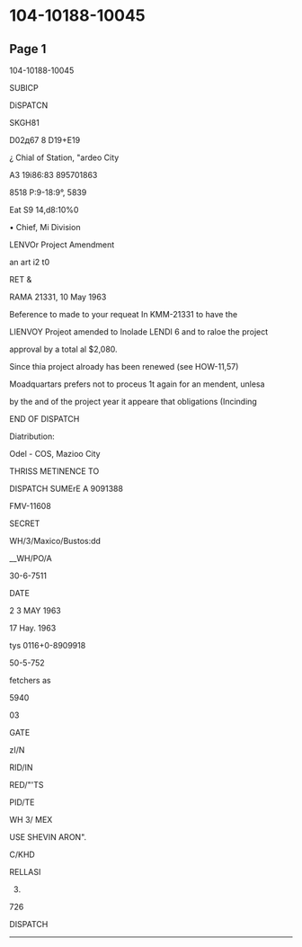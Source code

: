 # 104-10188-10045

## Page 1

104-10188-10045

SUBICP

DiSPATCN

SKGH81

D02д67 8 D19+E19

¿ Chial of Station, "ardeo City

A3 19i86:83 895701863

8518 P:9-18:9°, 5839

Eat S9 14,d8:10%0

• Chief, Mi Division

LENVOr Project Amendment

an art i2 t0

RET &

RAMA 21331, 10 May 1963

Beference to made to your requeat In KMM-21331 to have the

LIENVOY Projeot amended to Inolade LENDI 6 and to raloe the project

approval by a total al $2,080.

Since thia project alroady has been renewed (see HOW-11,57)

Moadquartars prefers not to proceus 1t again for an mendent, unlesa

by the and of the project year it appeare that obligations (Incinding

END OF DISPATCH

Diatribution:

Odel - COS, Mazioo City

THRISS METINENCE TO

DISPATCH SUMErE A 9091388

FMV-11608

SECRET

WH/3/Maxico/Bustos:dd

__WH/PO/A

30-6-7511

DATE

2 3 MAY 1963

17 Hay. 1963

tys 0116+0-8909918

50-5-752

fetchers as

5940

03

GATE

zI/N

RID/IN

RED/"'TS

PID/TE

WH 3/ MEX

USE SHEVIN ARON".

C/KHD

RELLASI

3.

726

DISPATCH

---

